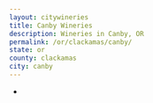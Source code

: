 ```yaml
---
layout: citywineries
title: Canby Wineries
description: Wineries in Canby, OR
permalink: /or/clackamas/canby/
state: or
county: clackamas
city: canby
---
```

-
